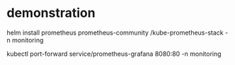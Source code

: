 # demonstration

helm install prometheus prometheus-community
/kube-prometheus-stack -n monitoring

kubectl port-forward service/prometheus-grafana 8080:80 -n monitoring
